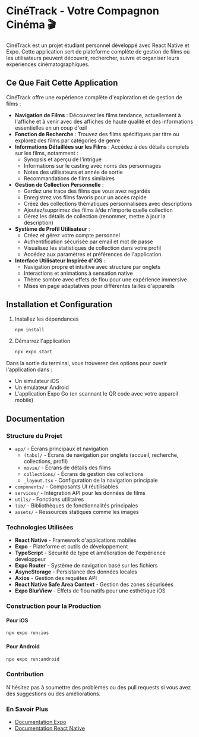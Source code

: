 # CinéTrack - Votre Compagnon Cinéma 🎬

CinéTrack est un projet étudiant personnel développé avec React Native et Expo. Cette application sert de plateforme complète de gestion de films où les utilisateurs peuvent découvrir, rechercher, suivre et organiser leurs expériences cinématographiques.

## Ce Que Fait Cette Application

CinéTrack offre une expérience complète d'exploration et de gestion de films :

- **Navigation de Films** : Découvrez les films tendance, actuellement à l'affiche et à venir avec des affiches de haute qualité et des informations essentielles en un coup d'œil
- **Fonction de Recherche** : Trouvez des films spécifiques par titre ou explorez des films par catégories de genre
- **Informations Détaillées sur les Films** : Accédez à des détails complets sur les films, notamment :
  - Synopsis et aperçu de l'intrigue
  - Informations sur le casting avec noms des personnages
  - Notes des utilisateurs et année de sortie
  - Recommandations de films similaires
- **Gestion de Collection Personnelle** :
  - Gardez une trace des films que vous avez regardés
  - Enregistrez vos films favoris pour un accès rapide
  - Créez des collections thématiques personnalisées avec descriptions
  - Ajoutez/supprimez des films à/de n'importe quelle collection
  - Gérez les détails de collection (renommer, mettre à jour la description)
- **Système de Profil Utilisateur** :
  - Créez et gérez votre compte personnel
  - Authentification sécurisée par email et mot de passe
  - Visualisez les statistiques de collection dans votre profil
  - Accédez aux paramètres et préférences de l'application
- **Interface Utilisateur Inspirée d'iOS** :
  - Navigation propre et intuitive avec structure par onglets
  - Interactions et animations à sensation native
  - Thème sombre avec effets de flou pour une expérience immersive
  - Mises en page adaptatives pour différentes tailles d'appareils

## Installation et Configuration

1. Installez les dépendances

   ```bash
   npm install
   ```

2. Démarrez l'application

   ```bash
   npx expo start
   ```

Dans la sortie du terminal, vous trouverez des options pour ouvrir l'application dans :

- Un simulateur iOS
- Un émulateur Android
- L'application Expo Go (en scannant le QR code avec votre appareil mobile)

## Documentation

### Structure du Projet

- `app/` - Écrans principaux et navigation
  - `(tabs)/` - Écrans de navigation par onglets (accueil, recherche, collections, profil)
  - `movie/` - Écrans de détails des films
  - `collections/` - Écrans de gestion des collections
  - `_layout.tsx` - Configuration de la navigation principale
- `components/` - Composants UI réutilisables
- `services/` - Intégration API pour les données de films
- `utils/` - Fonctions utilitaires
- `lib/` - Bibliothèques de fonctionnalités principales
- `assets/` - Ressources statiques comme les images

### Technologies Utilisées

- **React Native** - Framework d'applications mobiles
- **Expo** - Plateforme et outils de développement
- **TypeScript** - Sécurité de type et amélioration de l'expérience développeur
- **Expo Router** - Système de navigation basé sur les fichiers
- **AsyncStorage** - Persistance des données locales
- **Axios** - Gestion des requêtes API
- **React Native Safe Area Context** - Gestion des zones sécurisées
- **Expo BlurView** - Effets de flou natifs pour une esthétique iOS

### Construction pour la Production

#### Pour iOS

```bash
npx expo run:ios
```

#### Pour Android

```bash
npx expo run:android
```

### Contribution

N'hésitez pas à soumettre des problèmes ou des pull requests si vous avez des suggestions ou des améliorations.

### En Savoir Plus

- [Documentation Expo](https://docs.expo.dev/)
- [Documentation React Native](https://reactnative.dev/)